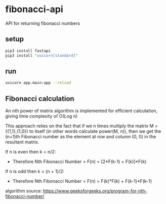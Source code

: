 # fibonacci-api
API for returning fibonacci numbers
## setup
```bash
pip3 install fastapi
pip3 install "uvicorn[standard]"
```

## run
```bash
uvicorn app.main:app --reload
```


## Fibonacci calculation
An nth power of matrix algorithm is implemented for efficient calculation, giving time complexity of O(Log n)

This approach relies on the fact that if we n times multiply the matrix M = {{1,1},{1,0}} to itself (in other words calculate power(M, n)), then we get the (n+1)th Fibonacci number as the element at row and column (0, 0) in the resultant matrix.

If n is even then k = n/2:   
- Therefore Nth Fibonacci Number = F(n) = [2*F(k-1) + F(k)]*F(k)

If n is odd then k = (n + 1)/2:    
- Therefore Nth Fibonacci Number = F(n) = F(k)*F(k) + F(k-1)*F(k-1)

algorithm source: https://www.geeksforgeeks.org/program-for-nth-fibonacci-number/

